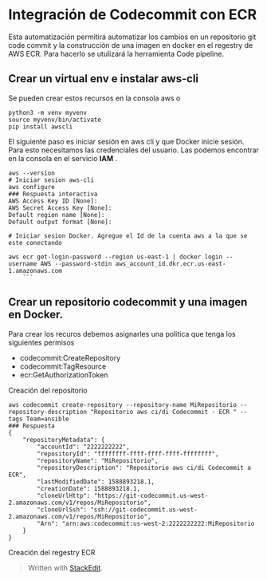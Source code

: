 

# Integración de Codecommit con ECR

Esta automatización permitirá automatizar los cambios en un repositorio  git code commit y la construcción de una imagen en docker en el regestry de AWS ECR. Para hacerlo se utulizará la herramienta Code pipeline.

## Crear un virtual env e instalar aws-cli 
Se pueden crear estos recursos en la consola aws o 

```
python3 -m venv myvenv
source myvenv/bin/activate
pip install awscli

```
El siguiente paso es iniciar sesión en aws cli y que Docker inicie sesión. 
Para esto necesitamos las credenciales del usuario. Las podemos encontrar en la consola en el servicio **IAM** .  

```
aws --version
# Iniciar sesion aws-cli
aws configure 
### Respuesta interactiva
AWS Access Key ID [None]: 
AWS Secret Access Key [None]: 
Default region name [None]: 
Default output format [None]:

# Iniciar sesion Docker. Agregue el Id de la cuenta aws a la que se este conectando

aws ecr get-login-password --region us-east-1 | docker login --username AWS --password-stdin aws_account_id.dkr.ecr.us-east-1.amazonaws.com
    ```  
```
## Crear un repositorio codecommit y una imagen en Docker.

Para crear los recuros debemos asignarles una politica que tenga los siguientes permisos

- codecommit:CreateRepository 
- codecommit:TagResource 
-  ecr:GetAuthorizationToken

Creación del repositorio
```
aws codecommit create-repository --repository-name MiRepositorio --repository-description "Repositorio aws ci/di Codecommit - ECR " --tags Team=ansible
### Respuesta 
{
    "repositoryMetadata": {
        "accountId": "2222222222",
        "repositoryId": "ffffffff-ffff-ffff-ffff-ffffffff",
        "repositoryName": "MiRepositorio",
        "repositoryDescription": "Repositorio aws ci/di Codecommit a ECR",
        "lastModifiedDate": 1588893218.1,
        "creationDate": 1588893218.1,
        "cloneUrlHttp": "https://git-codecommit.us-west-2.amazonaws.com/v1/repos/MiRepositorio",
        "cloneUrlSsh": "ssh://git-codecommit.us-west-2.amazonaws.com/v1/repos/MiRepositorio",
        "Arn": "arn:aws:codecommit:us-west-2:2222222222:MiRepositorio
    }
}

```
Creación del regestry ECR

> Written with [StackEdit](https://stackedit.io/).
<!--stackedit_data:
eyJoaXN0b3J5IjpbMTY4MTY2NjYxMiwtMjM3MTYyNjk1LC0yMD
IxMTE5OTg2LC0yMzk3MzcxNzIsNjE0MjI2NjEzLDE2MDg0NjA1
MzIsLTE3NzYxMDY4MiwxNTM5MTI1NTgzLDg1NzkzMjIxMV19
-->